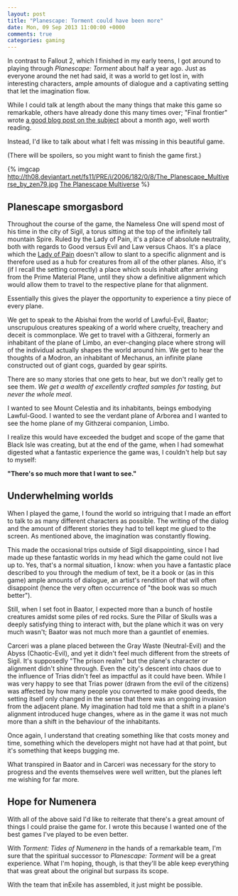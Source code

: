 ```yaml
---
layout: post
title: "Planescape: Torment could have been more"
date: Mon, 09 Sep 2013 11:00:00 +0000
comments: true
categories: gaming
---
```

In contrast to Fallout 2, which I finished in my early teens, I got around to
playing through *Planescape: Torment* about half a year ago. Just as everyone
around the net had said, it was a world to get lost in, with interesting
characters, ample amounts of dialogue and a captivating setting that let the
imagination flow.

While I could talk at length about the many things that make this game so
remarkable, others have already done this many times over; "Final frontier"
wrote [a good blog post on the subject](
https://medium.com/final-frontier/35ffb4e847cc) about a month ago, well worth
reading.

Instead, I'd like to talk about what I felt was missing in this beautiful game.

<!--more-->

(There will be spoilers, so you might want to finish the game first.)

{% imgcap http://th08.deviantart.net/fs11/PRE/i/2006/182/0/8/The_Planescape_Multiverse_by_zen79.jpg [The Planescape Multiverse](http://zen79.deviantart.com/art/The-Planescape-Multiverse-35619350) %}

## Planescape smorgasbord

Throughout the course of the game, the Nameless One will spend most of his time
in the city of Sigil, a torus sitting at the top of the infinitely tall
mountain Spire. Ruled by the Lady of Pain, it's a place of absolute neutrality,
both with regards to Good versus Evil and Law versus Chaos. It's a place which
the [Lady of Pain](http://en.wikipedia.org/wiki/Lady_of_Pain) doesn't allow to
slant to a specific alignment and is therefore used as a hub for creatures from
all of the other planes. Also, it's (if I recall the setting correctly) a place
which souls inhabit after arriving from the Prime Material Plane, until they
show a definitive alignment which would allow them to travel to the respective
plane for that alignment.

Essentially this gives the player the opportunity to experience a tiny piece of
every plane.

We get to speak to the Abishai from the world of Lawful-Evil, Baator;
unscrupulous creatures speaking of a world where cruelty, treachery and deceit
is commonplace. We get to travel with a Githzerai, formerly an inhabitant of
the plane of Limbo, an ever-changing place where strong will of the individual
actually shapes the world around him. We get to hear the thoughts of a Modron,
an inhabitant of Mechanus, an infinite plane constructed out of giant cogs,
guarded by gear spirits.

There are so many stories that one gets to hear, but we don't really get to see
them. *We get a wealth of excellently crafted samples for tasting, but never the
whole meal*.

I wanted to see Mount Celestia and its inhabitants, beings embodying
Lawful-Good. I wanted to see the verdant plane of Arborea and I wanted to see
the home plane of my Githzerai companion, Limbo.

I realize this would have exceeded the budget and scope of the game that Black
Isle was creating, but at the end of the game, when I had somewhat digested
what a fantastic experience the game was, I couldn't help but say to myself:

**"There's so much more that I want to see."**

## Underwhelming worlds

When I played the game, I found the world so intriguing that I made an effort
to talk to as many different characters as possible. The writing of the dialog
and the amount of different stories they had to tell kept me glued to the
screen. As mentioned above, the imagination was constantly flowing.

This made the occasional trips outside of Sigil disappointing, since I had made
up these fantastic worlds in my head which the game could not live up to. Yes,
that's a normal situation, I know: when you have a fantastic place described to
you through the medium of text, be it a book or (as in this game) ample amounts
of dialogue, an artist's rendition of that will often disappoint (hence the
very often occurrence of "the book was so much better").

Still, when I set foot in Baator, I expected more than a bunch of hostile
creatures amidst some piles of red rocks. Sure the Pillar of Skulls was
a deeply satisfying thing to interact with, but the plane which it was on very
much wasn't; Baator was not much more than a gauntlet of enemies.

Carceri was a plane placed between the Gray Waste (Neutral-Evil) and the Abyss
(Chaotic-Evil), and yet it didn't feel much different from the streets of
Sigil. It's supposedly "The prison realm" but the plane's character or
alignment didn't shine through. Even the city's descent into chaos due to the
influence of Trias didn't feel as impactful as it could have been. While I was
very happy to see that Trias power (drawn from the evil of the citizens) was
affected by how many people you converted to make good deeds, the setting
itself only changed in the sense that there was an ongoing invasion from the
adjacent plane. My imagination had told me that a shift in a plane's alignment
introduced huge changes, where as in the game it was not much more than a shift
in the behaviour of the inhabitants.

Once again, I understand that creating something like that costs money and
time, something which the developers might not have had at that point, but it's
something that keeps bugging me.

What transpired in Baator and in Carceri was necessary for the story to
progress and the events themselves were well written, but the planes left me
wishing for far more.

## Hope for Numenera

With all of the above said I'd like to reiterate that there's a great amount of
things I could praise the game for. I wrote this because I wanted one of the
best games I've played to be even better.

With *Torment: Tides of Numenera* in the hands of a remarkable team, I'm sure
that the spiritual successor to *Planescape: Torment* will be a great
experience. What I'm hoping, though, is that they'll be able keep everything
that was great about the original but surpass its scope.

With the team that inExile has assembled, it just might be possible.
